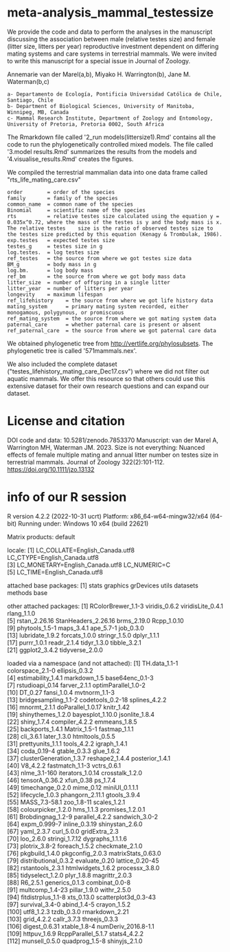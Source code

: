 # meta-analysis_mammal_testessize

We provide the code and data to perform the analyses in the manuscript discussing the association between male (relative testes size) and female (litter size, litters per year) reproductive investment dependent on differing mating systems and care systems in terrestrial mammals. We were invited to write this manuscript for a special issue in Journal of Zoology. 

Annemarie van der Marel(a,b), Miyako H. Warrington(b), Jane M. Waterman(b,c) 

    a- Departamento de Ecología, Pontificia Universidad Católica de Chile, Santiago, Chile 
    b- Department of Biological Sciences, University of Manitoba, Winnipeg, MB, Canada
    c- Mammal Research Institute, Department of Zoology and Entomology, University of Pretoria, Pretoria 0002, South Africa

The Rmarkdown file called '2_run models(littersize1).Rmd' contains all the code to run the phylogenetically controlled mixed models. The file called '3.model results.Rmd' summarizes the results from the models and '4.visualise_results.Rmd' creates the figures. 

We compiled the terrestrial mammalian data into one data frame called "rts_life_mating_care.csv"

    order        = order of the species
    family       = family of the species
    common_name  = common name of the species
    Binomial     = scientific name of the species
    rts          = relative testes size calculated using the equation y = 0.035x^0.72, where the mass of the testes is y and the body mass is x. The relative testes    size is the ratio of observed testes size to the testes size predicted by this equation (Kenagy & Trombulak, 1986).  
    exp.testes   = expected testes size
    testes_g     = testes size in g
    log.testes.  = log testes size
    ref_testes   = the source from where we got testes size data
    BM_g         = body mass in g
    log.bm.      = log body mass
    ref_bm       = the source from where we got body mass data
    litter_size  = number of offspring in a single litter
    litter_year  = number of litters per year
    longevity    = maximum lifespan
    ref_lifehistory    = the source from where we got life history data
    mating_system      = primary mating system recorded, either monogamous, polygynous, or promiscuous
    ref_mating_system  = the source from where we got mating system data
    paternal_care      = whether paternal care is present or absent
    ref_paternal_care  = the source from where we got paternal care data

We obtained phylogenetic tree from http://vertlife.org/phylosubsets. The phylogenetic tree is called '571mammals.nex'. 

We also included the complete dataset ("testes_lifehistory_mating_care_Dec17.csv") where we did not filter out aquatic mammals. We offer this resource so that others could use this extensive dataset for their own research questions and can expand our dataset.

# License and citation

DOI code and data: 10.5281/zenodo.7853370 
Manuscript: van der Marel A, Warrington MH, Waterman JM. 2023. Size is not everything: Nuanced effects of female multiple mating and annual litter number on testes size in terrestrial mammals. Journal of Zoology 322(2):101-112. https://doi.org/10.1111/jzo.13132

# info of our R session
R version 4.2.2 (2022-10-31 ucrt)
Platform: x86_64-w64-mingw32/x64 (64-bit)
Running under: Windows 10 x64 (build 22621)

Matrix products: default

locale:
[1] LC_COLLATE=English_Canada.utf8  LC_CTYPE=English_Canada.utf8   
[3] LC_MONETARY=English_Canada.utf8 LC_NUMERIC=C                   
[5] LC_TIME=English_Canada.utf8    

attached base packages:
[1] stats     graphics  grDevices utils     datasets  methods   base     

other attached packages:
 [1] RColorBrewer_1.1-3  viridis_0.6.2       viridisLite_0.4.1   rlang_1.1.0        
 [5] rstan_2.26.16       StanHeaders_2.26.16 brms_2.19.0         Rcpp_1.0.10        
 [9] phytools_1.5-1      maps_3.4.1          ape_5.7-1           job_0.3.0          
[13] lubridate_1.9.2     forcats_1.0.0       stringr_1.5.0       dplyr_1.1.1        
[17] purrr_1.0.1         readr_2.1.4         tidyr_1.3.0         tibble_3.2.1       
[21] ggplot2_3.4.2       tidyverse_2.0.0    

loaded via a namespace (and not attached):
  [1] TH.data_1.1-1           colorspace_2.1-0        ellipsis_0.3.2         
  [4] estimability_1.4.1      markdown_1.5            base64enc_0.1-3        
  [7] rstudioapi_0.14         farver_2.1.1            optimParallel_1.0-2    
 [10] DT_0.27                 fansi_1.0.4             mvtnorm_1.1-3          
 [13] bridgesampling_1.1-2    codetools_0.2-18        splines_4.2.2          
 [16] mnormt_2.1.1            doParallel_1.0.17       knitr_1.42             
 [19] shinythemes_1.2.0       bayesplot_1.10.0        jsonlite_1.8.4         
 [22] shiny_1.7.4             compiler_4.2.2          emmeans_1.8.5          
 [25] backports_1.4.1         Matrix_1.5-1            fastmap_1.1.1          
 [28] cli_3.6.1               later_1.3.0             htmltools_0.5.5        
 [31] prettyunits_1.1.1       tools_4.2.2             igraph_1.4.1           
 [34] coda_0.19-4             gtable_0.3.3            glue_1.6.2             
 [37] clusterGeneration_1.3.7 reshape2_1.4.4          posterior_1.4.1        
 [40] V8_4.2.2                fastmatch_1.1-3         vctrs_0.6.1            
 [43] nlme_3.1-160            iterators_1.0.14        crosstalk_1.2.0        
 [46] tensorA_0.36.2          xfun_0.38               ps_1.7.4               
 [49] timechange_0.2.0        mime_0.12               miniUI_0.1.1.1         
 [52] lifecycle_1.0.3         phangorn_2.11.1         gtools_3.9.4           
 [55] MASS_7.3-58.1           zoo_1.8-11              scales_1.2.1           
 [58] colourpicker_1.2.0      hms_1.1.3               promises_1.2.0.1       
 [61] Brobdingnag_1.2-9       parallel_4.2.2          sandwich_3.0-2         
 [64] expm_0.999-7            inline_0.3.19           shinystan_2.6.0        
 [67] yaml_2.3.7              curl_5.0.0              gridExtra_2.3          
 [70] loo_2.6.0               stringi_1.7.12          dygraphs_1.1.1.6       
 [73] plotrix_3.8-2           foreach_1.5.2           checkmate_2.1.0        
 [76] pkgbuild_1.4.0          pkgconfig_2.0.3         matrixStats_0.63.0     
 [79] distributional_0.3.2    evaluate_0.20           lattice_0.20-45        
 [82] rstantools_2.3.1        htmlwidgets_1.6.2       processx_3.8.0         
 [85] tidyselect_1.2.0        plyr_1.8.8              magrittr_2.0.3         
 [88] R6_2.5.1                generics_0.1.3          combinat_0.0-8         
 [91] multcomp_1.4-23         pillar_1.9.0            withr_2.5.0            
 [94] fitdistrplus_1.1-8      xts_0.13.0              scatterplot3d_0.3-43   
 [97] survival_3.4-0          abind_1.4-5             crayon_1.5.2           
[100] utf8_1.2.3              tzdb_0.3.0              rmarkdown_2.21         
[103] grid_4.2.2              callr_3.7.3             threejs_0.3.3          
[106] digest_0.6.31           xtable_1.8-4            numDeriv_2016.8-1.1    
[109] httpuv_1.6.9            RcppParallel_5.1.7      stats4_4.2.2           
[112] munsell_0.5.0           quadprog_1.5-8          shinyjs_2.1.0     
